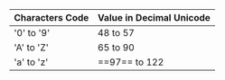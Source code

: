 
| Characters Code | Value in Decimal Unicode | 
| - | - |
| '0' to '9' |  48 to 57 |
| 'A' to 'Z' | 65 to 90 |
| 'a' to 'z'  | ==97== to 122 |
